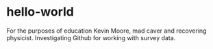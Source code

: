# hello-world
For the purposes of education
Kevin Moore, mad caver and recovering physicist.
Investigating Github for working with survey data.
